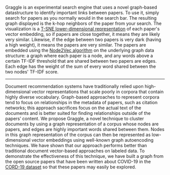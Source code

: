 Graggle is an experimental search engine that uses a novel graph-based datastructure to identify important links between papers. To use it, simply search for papers as you normally would in the search bar. The resulting graph displayed is the k-hop neighbors of the paper from your search. The visualization is a [T-SNE lower-dimensional representation](http://www.jmlr.org/papers/volume9/vandermaaten08a/vandermaaten08a.pdf) of each paper's vector embedding, so if papers are close together, it means they are likely very similar. Likewise, if the edge between two papers is very dark (having a high weight), it means the papers are very similar. The papers are embedded using the [Node2Vec algorithm](https://cs.stanford.edu/~jure/pubs/node2vec-kdd16.pdf) on the underlying graph data structure: a graph where each paper is a node, and any words above a certain TF-IDF threshold that are shared between two papers are edges. Each edge has the weight of the sum of every word shared between the two nodes' TF-IDF score. 

---

Document recommendation systems have traditionally relied upon high-dimensional vector representations that scale poorly in corpora that contain highly diverse vocabulary. Graph-based approaches to represent corpora tend to focus on relationships in the metadata of papers, such as citation networks; this approach sacrifices focus on the actual text of the documents and is better suited for finding relationships outside of the papers’ content. We propose Graggle, a novel technique to cluster documents by using a graph representation of a corpus whose nodes are papers, and edges are highly important words shared between them. Nodes in this graph representation of the corpus can then be represented as low-dimensional vector embeddings using well-known graph autoencoding techniques. We have shown that our approach performs better than traditional document vector-based approaches on labeled data. To demonstrate the effectiveness of this technique, we have built a graph from the open source papers that have been written about COVID-19 in the [CORD-19 dataset](https://www.kaggle.com/allen-institute-for-ai/CORD-19-research-challenge) so that these papers may easily be explored. 